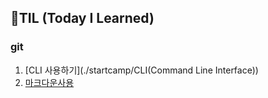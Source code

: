 ## 🌱TIL (Today I Learned)

### git

1. [CLI 사용하기](./startcamp/CLI(Command Line Interface))
2. [마크다운사용](./startcamp/마크다운(Markdown).md)